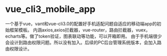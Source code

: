 # vue_cli3_mobile_app
一个基于vue，vant和vue-cli3.0的配置好手机适配问题自适应的移动端app的初始框架模板。 内涵axios,axios拦截器，vue-router，路由拦截器，vuex，echarts等。做了token验证，图表联动等功能，可以开箱即用。 由于手机端很少会设计到路由权限问题。所以没有加入。后续的PC后台管理系统版本，会加入路由权限设计。
